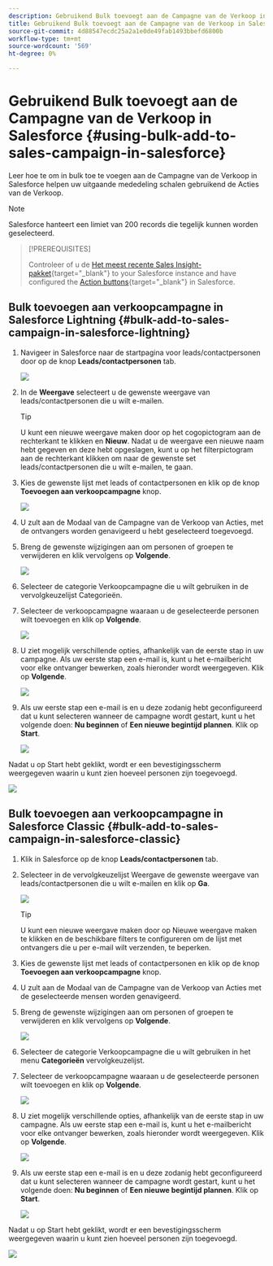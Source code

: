 ```yaml
---
description: Gebruikend Bulk toevoegt aan de Campagne van de Verkoop in Salesforce - de Documenten van Marketo - de Documentatie van het Product
title: Gebruikend Bulk toevoegt aan de Campagne van de Verkoop in Salesforce
source-git-commit: 4d88547ecdc25a2a1e0de49fab1493bbefd6800b
workflow-type: tm+mt
source-wordcount: '569'
ht-degree: 0%

---
```


# Gebruikend Bulk toevoegt aan de Campagne van de Verkoop in Salesforce {#using-bulk-add-to-sales-campaign-in-salesforce}

Leer hoe te om in bulk toe te voegen aan de Campagne van de Verkoop in Salesforce helpen uw uitgaande mededeling schalen gebruikend de Acties van de Verkoop.

>[!NOTE]
>
>Salesforce hanteert een limiet van 200 records die tegelijk kunnen worden geselecteerd.

>[!PREREQUISITES]
>
>Controleer of u de [Het meest recente Sales Insight-pakket](/help/marketo/product-docs/marketo-sales-insight/msi-for-salesforce/upgrading/upgrading-your-msi-package.md){target="_blank"} to your Salesforce instance and have configured the [Action buttons](/help/marketo/product-docs/marketo-sales-insight/actions/crm/salesforce-package-configuration/add-action-buttons-to-salesforce-list-view.md){target="_blank"} in Salesforce.

## Bulk toevoegen aan verkoopcampagne in Salesforce Lightning {#bulk-add-to-sales-campaign-in-salesforce-lightning}

1. Navigeer in Salesforce naar de startpagina voor leads/contactpersonen door op de knop **Leads/contactpersonen** tab.

   ![](assets/using-bulk-add-to-sales-campaign-in-salesforce-1.png)

1. In de **Weergave** selecteert u de gewenste weergave van leads/contactpersonen die u wilt e-mailen.

   >[!TIP]
   >
   >U kunt een nieuwe weergave maken door op het cogopictogram aan de rechterkant te klikken en **Nieuw**. Nadat u de weergave een nieuwe naam hebt gegeven en deze hebt opgeslagen, kunt u op het filterpictogram aan de rechterkant klikken om naar de gewenste set leads/contactpersonen die u wilt e-mailen, te gaan.

1. Kies de gewenste lijst met leads of contactpersonen en klik op de knop **Toevoegen aan verkoopcampagne** knop.

   ![](assets/using-bulk-add-to-sales-campaign-in-salesforce-2.png)

1. U zult aan de Modaal van de Campagne van de Verkoop van Acties, met de ontvangers worden genavigeerd u hebt geselecteerd toegevoegd.

1. Breng de gewenste wijzigingen aan om personen of groepen te verwijderen en klik vervolgens op **Volgende**.

   ![](assets/using-bulk-add-to-sales-campaign-in-salesforce-3.png)

1. Selecteer de categorie Verkoopcampagne die u wilt gebruiken in de vervolgkeuzelijst Categorieën.

1. Selecteer de verkoopcampagne waaraan u de geselecteerde personen wilt toevoegen en klik op **Volgende**.

   ![](assets/using-bulk-add-to-sales-campaign-in-salesforce-4.png)

1. U ziet mogelijk verschillende opties, afhankelijk van de eerste stap in uw campagne. Als uw eerste stap een e-mail is, kunt u het e-mailbericht voor elke ontvanger bewerken, zoals hieronder wordt weergegeven. Klik op **Volgende**.

   ![](assets/using-bulk-add-to-sales-campaign-in-salesforce-5.png)

1. Als uw eerste stap een e-mail is en u deze zodanig hebt geconfigureerd dat u kunt selecteren wanneer de campagne wordt gestart, kunt u het volgende doen: **Nu beginnen** of **Een nieuwe begintijd plannen**. Klik op **Start**.

   ![](assets/using-bulk-add-to-sales-campaign-in-salesforce-6.png)

Nadat u op Start hebt geklikt, wordt er een bevestigingsscherm weergegeven waarin u kunt zien hoeveel personen zijn toegevoegd.

![](assets/using-bulk-add-to-sales-campaign-in-salesforce-7.png)

## Bulk toevoegen aan verkoopcampagne in Salesforce Classic {#bulk-add-to-sales-campaign-in-salesforce-classic}

1. Klik in Salesforce op de knop **Leads/contactpersonen** tab.

1. Selecteer in de vervolgkeuzelijst Weergave de gewenste weergave van leads/contactpersonen die u wilt e-mailen en klik op **Ga**.

   ![](assets/using-bulk-add-to-sales-campaign-in-salesforce-8.png)

   >[!TIP]
   >
   >U kunt een nieuwe weergave maken door op Nieuwe weergave maken te klikken en de beschikbare filters te configureren om de lijst met ontvangers die u per e-mail wilt verzenden, te beperken.

1. Kies de gewenste lijst met leads of contactpersonen en klik op de knop **Toevoegen aan verkoopcampagne** knop.

1. U zult aan de Modaal van de Campagne van de Verkoop van Acties met de geselecteerde mensen worden genavigeerd.

1. Breng de gewenste wijzigingen aan om personen of groepen te verwijderen en klik vervolgens op **Volgende**.

   ![](assets/using-bulk-add-to-sales-campaign-in-salesforce-9.png)

1. Selecteer de categorie Verkoopcampagne die u wilt gebruiken in het menu **Categorieën** vervolgkeuzelijst.

1. Selecteer de verkoopcampagne waaraan u de geselecteerde personen wilt toevoegen en klik op **Volgende**.

   ![](assets/using-bulk-add-to-sales-campaign-in-salesforce-10.png)

1. U ziet mogelijk verschillende opties, afhankelijk van de eerste stap in uw campagne. Als uw eerste stap een e-mail is, kunt u het e-mailbericht voor elke ontvanger bewerken, zoals hieronder wordt weergegeven. Klik op **Volgende**.

   ![](assets/using-bulk-add-to-sales-campaign-in-salesforce-11.png)

1. Als uw eerste stap een e-mail is en u deze zodanig hebt geconfigureerd dat u kunt selecteren wanneer de campagne wordt gestart, kunt u het volgende doen: **Nu beginnen** of **Een nieuwe begintijd plannen**. Klik op **Start**.

   ![](assets/using-bulk-add-to-sales-campaign-in-salesforce-12.png)

Nadat u op Start hebt geklikt, wordt er een bevestigingsscherm weergegeven waarin u kunt zien hoeveel personen zijn toegevoegd.

![](assets/using-bulk-add-to-sales-campaign-in-salesforce-13.png)
